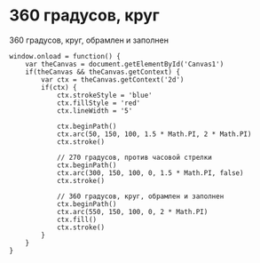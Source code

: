 # 360 градусов, круг
360 градусов, круг, обрамлен и заполнен

    window.onload = function() {
        var theCanvas = document.getElementById('Canvas1')
        if(theCanvas && theCanvas.getContext) {
            var ctx = theCanvas.getContext('2d')
            if(ctx) {
                ctx.strokeStyle = 'blue'
                ctx.fillStyle = 'red'
                ctx.lineWidth = '5'
                
                ctx.beginPath()
                ctx.arc(50, 150, 100, 1.5 * Math.PI, 2 * Math.PI)
                ctx.stroke()

                // 270 градусов, против часовой стрелки
                ctx.beginPath()
                ctx.arc(300, 150, 100, 0, 1.5 * Math.PI, false)
                ctx.stroke()

                // 360 градусов, круг, обрамлен и заполнен
                ctx.beginPath()
                ctx.arc(550, 150, 100, 0, 2 * Math.PI)
                ctx.fill()
                ctx.stroke()
            }
        }
    }